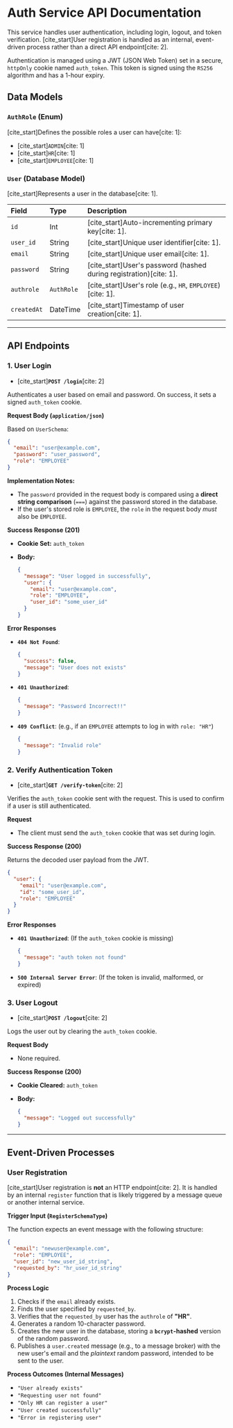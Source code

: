 # Auth Service API Documentation

This service handles user authentication, including login, logout, and token verification. [cite_start]User registration is handled as an internal, event-driven process rather than a direct API endpoint[cite: 2].

Authentication is managed using a JWT (JSON Web Token) set in a secure, `httpOnly` cookie named `auth_token`. This token is signed using the `RS256` algorithm and has a 1-hour expiry.

## Data Models

### `AuthRole` (Enum)

[cite_start]Defines the possible roles a user can have[cite: 1]:
* [cite_start]`ADMIN`[cite: 1]
* [cite_start]`HR`[cite: 1]
* [cite_start]`EMPLOYEE`[cite: 1]

### `User` (Database Model)

[cite_start]Represents a user in the database[cite: 1].

| Field | Type | Description |
| :--- | :--- | :--- |
| `id` | Int | [cite_start]Auto-incrementing primary key[cite: 1]. |
| `user_id` | String | [cite_start]Unique user identifier[cite: 1]. |
| `email` | String | [cite_start]Unique user email[cite: 1]. |
| `password` | String | [cite_start]User's password (hashed during registration)[cite: 1]. |
| `authrole` | `AuthRole` | [cite_start]User's role (e.g., `HR`, `EMPLOYEE`)[cite: 1]. |
| `createdAt` | DateTime | [cite_start]Timestamp of user creation[cite: 1]. |

---

## API Endpoints

### 1. User Login

* [cite_start]**`POST /login`**[cite: 2]

Authenticates a user based on email and password. On success, it sets a signed `auth_token` cookie.

**Request Body (`application/json`)**

Based on `UserSchema`:

```json
{
  "email": "user@example.com",
  "password": "user_password",
  "role": "EMPLOYEE"
}
```

**Implementation Notes:**

  * The `password` provided in the request body is compared using a **direct string comparison** (`===`) against the password stored in the database.
  * If the user's stored role is `EMPLOYEE`, the `role` in the request body *must* also be `EMPLOYEE`.

**Success Response (201)**

  * **Cookie Set:** `auth_token`

  * **Body:**

    ```json
    {
      "message": "User logged in successfully",
      "user": {
        "email": "user@example.com",
        "role": "EMPLOYEE",
        "user_id": "some_user_id"
      }
    }
    ```

**Error Responses**

  * **`404 Not Found`**:
    ```json
    {
      "success": false,
      "message": "User does not exists"
    }
    ```
  * **`401 Unauthorized`**:
    ```json
    {
      "message": "Password Incorrect!!"
    }
    ```
  * **`409 Conflict`**: (e.g., if an `EMPLOYEE` attempts to log in with `role: "HR"`)
    ```json
    {
      "message": "Invalid role"
    }
    ```

### 2. Verify Authentication Token

* [cite_start]**`GET /verify-token`**[cite: 2]

Verifies the `auth_token` cookie sent with the request. This is used to confirm if a user is still authenticated.

**Request**

  * The client must send the `auth_token` cookie that was set during login.

**Success Response (200)**

Returns the decoded user payload from the JWT.

```json
{
  "user": {
    "email": "user@example.com",
    "id": "some_user_id",
    "role": "EMPLOYEE"
  }
}
```

**Error Responses**

  * **`401 Unauthorized`**: (If the `auth_token` cookie is missing)
    ```json
    {
      "message": "auth token not found"
    }
    ```
  * **`500 Internal Server Error`**: (If the token is invalid, malformed, or expired)

### 3. User Logout

* [cite_start]**`POST /logout`**[cite: 2]

Logs the user out by clearing the `auth_token` cookie.

**Request Body**

  * None required.

**Success Response (200)**

  * **Cookie Cleared:** `auth_token`

  * **Body:**

    ```json
    {
      "message": "Logged out successfully"
    }
    ```

-----

## Event-Driven Processes

### User Registration

[cite_start]User registration is **not** an HTTP endpoint[cite: 2]. It is handled by an internal `register` function that is likely triggered by a message queue or another internal service.

**Trigger Input (`RegisterSchemaType`)**

The function expects an event message with the following structure:

```json
{
  "email": "newuser@example.com",
  "role": "EMPLOYEE",
  "user_id": "new_user_id_string",
  "requested_by": "hr_user_id_string"
}
```

**Process Logic**

1.  Checks if the `email` already exists.
2.  Finds the user specified by `requested_by`.
3.  Verifies that the `requested_by` user has the `authrole` of **"HR"**.
4.  Generates a random 10-character password.
5.  Creates the new user in the database, storing a **`bcrypt`-hashed** version of the random password.
6.  Publishes a `user.created` message (e.g., to a message broker) with the new user's email and the *plaintext* random password, intended to be sent to the user.

**Process Outcomes (Internal Messages)**

  * `"User already exists"`
  * `"Requesting user not found"`
  * `"Only HR can register a user"`
  * `"User created successfully"`
  * `"Error in registering user"`
